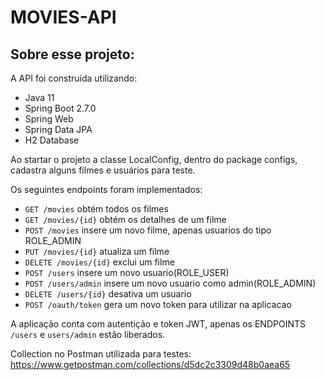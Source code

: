 # MOVIES-API

## Sobre esse projeto:

A API foi construída utilizando:

- Java 11
- Spring Boot 2.7.0
- Spring Web
- Spring Data JPA
- H2 Database

Ao startar o projeto a classe LocalConfig, dentro do package configs, cadastra alguns filmes e usuários para teste. 

Os seguintes endpoints foram implementados:

- `GET /movies` obtém todos os filmes
- `GET /movies/{id}` obtém os detalhes de um filme
- `POST /movies` insere um novo filme, apenas usuarios do tipo ROLE_ADMIN
- `PUT /movies/{id}` atualiza um filme
- `DELETE /movies/{id}` exclui um filme
- `POST /users` insere um novo usuario(ROLE_USER)
- `POST /users/admin` insere um novo usuario como admin(ROLE_ADMIN)
- `DELETE /users/{id}` desativa um usuario
- `POST /oauth/token` gera um novo token para utilizar na aplicacao

A aplicação conta com autentição e token JWT, apenas os ENDPOINTS `/users` e `users/admin` estão liberados.

Collection no Postman utilizada para testes: https://www.getpostman.com/collections/d5dc2c3309d48b0aea65

